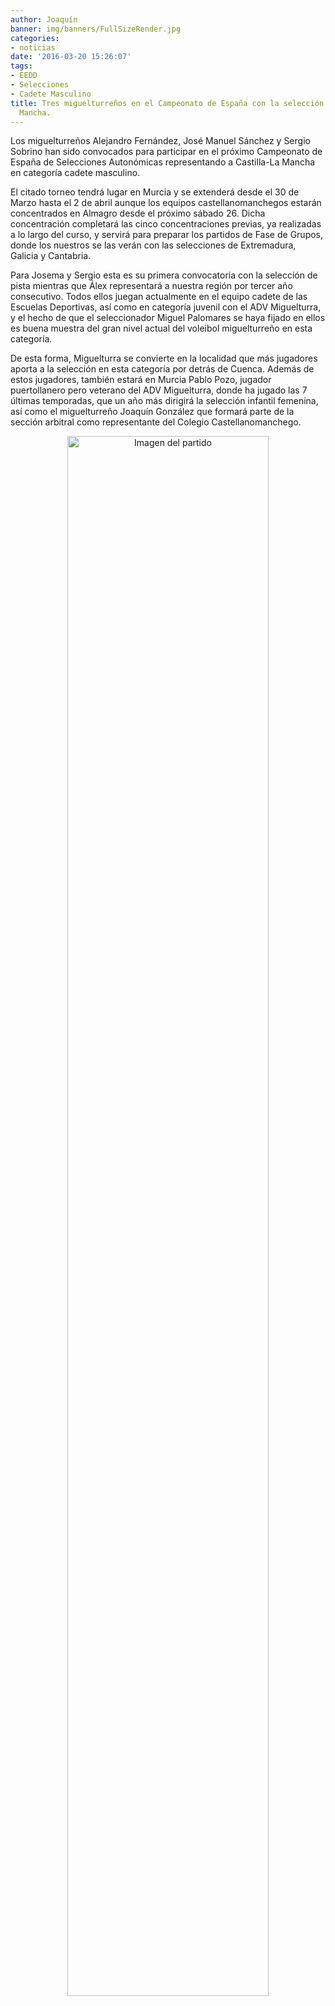 ```yaml
---
author: Joaquín
banner: img/banners/FullSizeRender.jpg
categories:
- noticias
date: '2016-03-20 15:26:07'
tags:
- EEDD
- Selecciones
- Cadete Masculino
title: Tres miguelturreños en el Campeonato de España con la selección de Castilla-La
  Mancha.
---
```


Los miguelturreños Alejandro Fernández, José Manuel Sánchez y Sergio Sobrino han sido convocados para participar en el próximo Campeonato de España de Selecciones Autonómicas representando a Castilla-La Mancha en categoría cadete masculino.

El citado torneo tendrá lugar en Murcia y se extenderá desde el 30 de Marzo hasta el 2 de abril aunque los equipos castellanomanchegos estarán concentrados en Almagro desde el próximo sábado 26. Dicha concentración completará las cinco concentraciones previas, ya realizadas a lo largo del curso, y servirá para preparar los partidos de Fase de Grupos, donde los nuestros se las verán con las selecciones de Extremadura, Galicia y Cantabria.

Para Josema y Sergio esta es su primera convocatoria con la selección de pista mientras que Álex representará a nuestra región por tercer año consecutivo. Todos ellos juegan actualmente en el equipo cadete de las Escuelas Deportivas, así como en categoría juvenil con el ADV Miguelturra, y el hecho de que el seleccionador Miguel Palomares se haya fijado en ellos es buena muestra del gran nivel actual del voleibol miguelturreño en esta categoría.

De esta forma, Miguelturra se convierte en la localidad que más jugadores aporta a la selección en esta categoría por detrás de Cuenca. Además de estos jugadores, también estará en Murcia Pablo Pozo, jugador puertollanero pero veterano del ADV Miguelturra, donde ha jugado las 7 últimas temporadas, que un año más dirigirá la selección infantil femenina, así como el miguelturreño Joaquín González que formará parte de la sección arbitral como representante del Colegio Castellanomanchego.

<center>
<a target="_new" href="http://www.advmiguelturra.org/img/banners/FullSizeRender.jpg"> 
<img alt="Imagen del partido" width="80%" align="center" src="http://www.advmiguelturra.org/img/banners/FullSizeRender.jpg"/> </a> </center> 

